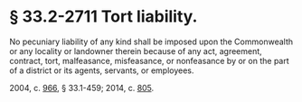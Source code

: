 # § 33.2-2711 Tort liability.

<p>No pecuniary liability of any kind shall be imposed upon the Commonwealth or any locality or landowner therein because of any act, agreement, contract, tort, malfeasance, misfeasance, or nonfeasance by or on the part of a district or its agents, servants, or employees.</p><p>2004, c. <a href='http://lis.virginia.gov/cgi-bin/legp604.exe?041+ful+CHAP0966'>966</a>, § 33.1-459; 2014, c. <a href='http://lis.virginia.gov/cgi-bin/legp604.exe?141+ful+CHAP0805'>805</a>.</p>
